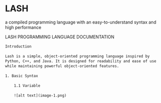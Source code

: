 # LASH
 a compiled programming language with an easy-to-understand syntax and high performance
 
 LASH PROGRAMMING LANGUAGE DOCUMENTATION

    Introduction

    Lash is a simple, object-oriented programming language inspired by Python, C++, and Java. It is designed for readability and ease of use while maintaining powerful object-oriented features.

    1. Basic Syntax

        1.1 Variable

        ![alt text](image-1.png)